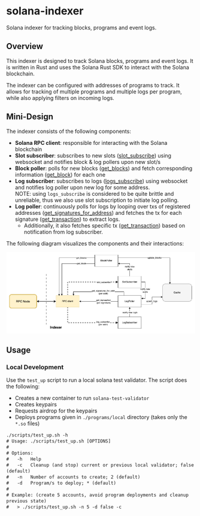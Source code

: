 # solana-indexer
Solana indexer for tracking blocks, programs and event logs.

## Overview

This indexer is designed to track Solana blocks, programs and event logs. It is written in Rust and uses the Solana Rust SDK to interact with the Solana blockchain.

The indexer can be configured with addresses of programs to track. It allows for tracking of multiple programs and multiple logs per program, while also applying filters on incoming logs.

## Mini-Design

The indexer consists of the following components:

- **Solana RPC client**: responsible for interacting with the Solana blockchain
- **Slot subscriber**: subscribes to new slots ([slot_subscribe](https://solana.com/docs/rpc/websocket/slotsubscribe)) using websocket and notifies block & log pollers upon new slot/s
- **Block poller**: polls for new blocks ([get_blocks](https://solana.com/docs/rpc/#getconfirmedblocks)) and fetch corresponding information ([get_block](https://solana.com/docs/rpc/#getblock)) for each one
- **Log subscriber**: subscribes to logs ([logs_subscribe](https://solana.com/docs/rpc/websocket/logssubscribe)) using websocket and notifies log poller upon new log for some address. \
NOTE: using `logs_subscribe` is considered to be quite brittle and unreliable, thus we also use slot subscription to initiate log polling. 
- **Log poller**: continuously polls for logs by looping over txs of registered addresses ([get_signatures_for_address](https://solana.com/docs/rpc/http/getsignaturesforaddress)) and fetches the tx for each signature ([get_transaction](https://solana.com/docs/rpc/#gettransaction)) to extract logs.
  - Additionally, it also fetches specific tx ([get_transaction](https://solana.com/docs/rpc/#gettransaction)) based on notification from log subscriber.

The following diagram visualizes the components and their interactions:

![Indexer Design](./docs/design.png)

## Usage

### Local Development

Use the `test_up` script to run a local solana test validator.
The script does the following:
- Creates a new container to run `solana-test-validator`
- Creates keypairs
- Requests airdrop for the keypairs
- Deploys programs given in `./programs/local` directory (takes only the `*.so` files)

```shell
./scripts/test_up.sh -h     
# Usage: ./scripts/test_up.sh [OPTIONS]
#  
# Options:
#   -h   Help
#   -c   Cleanup (and stop) current or previous local validator; false (default)
#   -n   Number of accounts to create; 2 (default)
#   -d   Program/s to deploy; * (default)
# 
# Example: (create 5 accounts, avoid program deployments and cleanup previous state)
#   > ./scripts/test_up.sh -n 5 -d false -c
```

